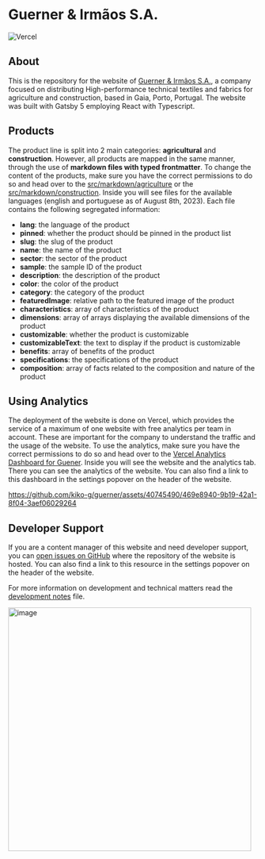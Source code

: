 # Guerner & Irmãos S.A.

![Vercel](https://vercelbadge.vercel.app/api/kiko-g/guerner?style=for-the-badge)

## About

This is the repository for the website of [Guerner & Irmãos S.A.](https://guerner.vercel.app), a company focused on distributing High-performance technical textiles and fabrics for agriculture and construction, based in Gaia, Porto, Portugal. The website was built with Gatsby 5 employing React with Typescript.

## Products

The product line is split into 2 main categories: **agricultural** and **construction**. However, all products are mapped in the same manner, through the use of **markdown files with typed frontmatter**. To change the content of the products, make sure you have the correct permissions to do so and head over to the [src/markdown/agriculture](src/markdown/agriculture) or the [src/markdown/construction](src/markdown/construction). Inside you will see files for the available languages (english and portuguese as of August 8th, 2023). Each file contains the following segregated information:

- **lang**: the language of the product
- **pinned**: whether the product should be pinned in the product list
- **slug**: the slug of the product
- **name**: the name of the product
- **sector**: the sector of the product
- **sample**: the sample ID of the product
- **description**: the description of the product
- **color**: the color of the product
- **category**: the category of the product
- **featuredImage**: relative path to the featured image of the product
- **characteristics**: array of characteristics of the product
- **dimensions**: array of arrays displaying the available dimensions of the product
- **customizable**: whether the product is customizable
- **customizableText**: the text to display if the product is customizable
- **benefits**: array of benefits of the product
- **specifications**: the specifications of the product
- **composition**: array of facts related to the composition and nature of the product

## Using Analytics

The deployment of the website is done on Vercel, which provides the service of a maximum of one website with free analytics per team in account. These are important for the company to understand the traffic and the usage of the website. To use the analytics, make sure you have the correct permissions to do so and head over to the [Vercel Analytics Dashboard for Guener](https://vercel.com/kiko-g-s-team/guerner/analytics). Inside you will see the website and the analytics tab. There you can see the analytics of the website. You can also find a link to this dashboard in the settings popover on the header of the website.

https://github.com/kiko-g/guerner/assets/40745490/469e8940-9b19-42a1-8f04-3aef06029264

## Developer Support

If you are a content manager of this website and need developer support, you can [open issues on GitHub](https://github.com/kiko-g/guerner/issues) where the repository of the website is hosted. You can also find a link to this resource in the settings popover on the header of the website.

For more information on development and technical matters read the [development notes](dev.md) file.

<img width="491" alt="image" src="https://github.com/kiko-g/guerner/assets/40745490/e82f563b-4132-4ffe-9b70-96daaeed770d">
